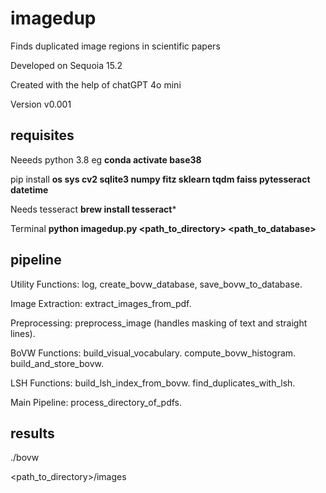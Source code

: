 # imagedup
Finds duplicated image regions in scientific papers

Developed on Sequoia 15.2

Created with the help of chatGPT 4o mini

Version v0.001

## requisites
Neeeds python 3.8 eg **conda activate base38**

pip install **os sys cv2 sqlite3 numpy fitz sklearn tqdm faiss pytesseract datetime**

Needs tesseract **brew install tesseract***

Terminal **python imagedup.py <path_to_directory> <path_to_database>**

## pipeline
Utility Functions:
log, create_bovw_database, save_bovw_to_database.


Image Extraction:
extract_images_from_pdf.


Preprocessing:
preprocess_image (handles masking of text and straight lines).


BoVW Functions:
build_visual_vocabulary.
compute_bovw_histogram.
build_and_store_bovw.


LSH Functions:
build_lsh_index_from_bovw.
find_duplicates_with_lsh.


Main Pipeline:
process_directory_of_pdfs.


## results

./bovw

<path_to_directory>/images
